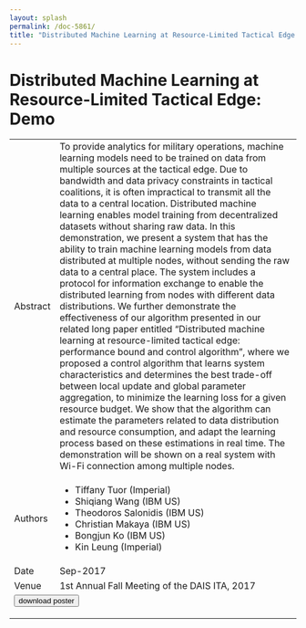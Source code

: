 ```yaml
---
layout: splash
permalink: /doc-5861/
title: "Distributed Machine Learning at Resource-Limited Tactical Edge: Demo"
---
```


# Distributed Machine Learning at Resource-Limited Tactical Edge: Demo

<table>
    <tbody>
    <tr>
        <td>Abstract</td>
        <td>To provide analytics for military operations, machine learning models need to be trained on data from multiple sources at the tactical edge. Due to bandwidth and data privacy constraints in tactical coalitions, it is often impractical to transmit all the data to a central location. Distributed machine learning enables model training from decentralized datasets without sharing raw data. In this demonstration, we present a system that has the ability to train machine learning models from data distributed at multiple nodes, without sending the raw data to a central place. The system includes a protocol for information exchange to enable the distributed learning from nodes with different data distributions. We further demonstrate the effectiveness of our algorithm presented in our related long paper entitled “Distributed machine learning at resource-limited tactical edge: performance bound and control algorithm”, where we proposed a control algorithm that learns system characteristics and determines the best trade-off between local update and global parameter aggregation, to minimize the learning loss for a given resource budget. We show that the algorithm can estimate the parameters related to data distribution and resource consumption, and adapt the learning process based on these estimations in real time. The demonstration will be shown on a real system with Wi-Fi connection among multiple nodes.</td>
    </tr>
    <tr>
        <td>Authors</td>
        <td>
            <ul>
                <li>Tiffany Tuor (Imperial)</li>
                <li>Shiqiang Wang (IBM US)</li>
                <li>Theodoros Salonidis (IBM US)</li>
                <li>Christian Makaya (IBM US)</li>
                <li>Bongjun Ko (IBM US)</li>
                <li>Kin Leung (Imperial)</li>
            </ul>
        </td>
    </tr>
    <tr>
        <td>Date</td>
        <td>Sep-2017</td>
    </tr>
    <tr>
        <td>Venue</td>
        <td>1st Annual Fall Meeting of the DAIS ITA, 2017</td>
    </tr>
        <tr>
            <td colspan="2">
                <form method="get" action="https://ibm.box.com/v/doc-5861-poster">
                    <button type="submit">download poster</button>
                </form>
            </td>
        </tr>
    </tbody>
</table>

